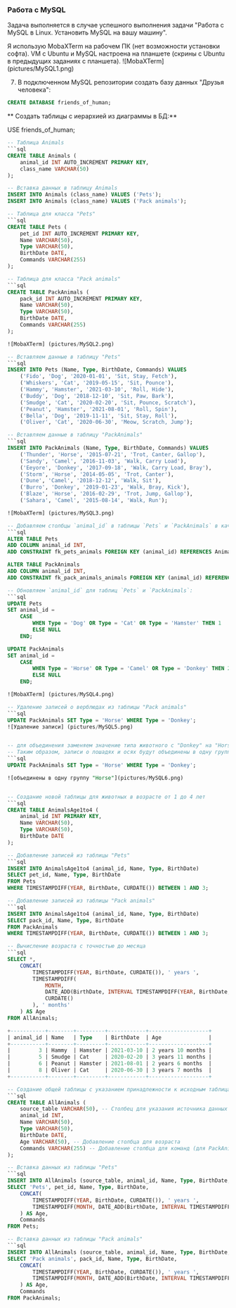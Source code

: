 ### Работа с MySQL

Задача выполняется в случае успешного выполнения задачи "Работа с MySQL в Linux. Установить MySQL на вашу машину".

Я использую MobaXTerm на рабочем ПК (нет возможности установки софта). VM с Ubuntu и MySQL настроена на планшете (скрины с Ubuntu в предыдущих заданиях с планшета).
![MobaXTerm] (pictures/MySQL1.png)

7. В подключенном MySQL репозитории создать базу данных "Друзья человека":
```sql
CREATE DATABASE friends_of_human;
```

** Создать таблицы с иерархией из диаграммы в БД:**

USE friends_of_human;
```sql
-- Таблица Animals
```sql
CREATE TABLE Animals (
    animal_id INT AUTO_INCREMENT PRIMARY KEY,
    class_name VARCHAR(50)
);

-- Вставка данных в таблицу Animals
INSERT INTO Animals (class_name) VALUES ('Pets');
INSERT INTO Animals (class_name) VALUES ('Pack animals');

-- Таблица для класса "Pets"
```sql
CREATE TABLE Pets (
    pet_id INT AUTO_INCREMENT PRIMARY KEY,
    Name VARCHAR(50),
    Type VARCHAR(50),
    BirthDate DATE,
    Commands VARCHAR(255)
);

-- Таблица для класса "Pack animals"
```sql
CREATE TABLE PackAnimals (
    pack_id INT AUTO_INCREMENT PRIMARY KEY,
    Name VARCHAR(50),
    Type VARCHAR(50),
    BirthDate DATE,
    Commands VARCHAR(255)
);

![MobaXTerm] (pictures/MySQL2.png)

-- Вставляем данные в таблицу "Pets"
```sql
INSERT INTO Pets (Name, Type, BirthDate, Commands) VALUES
    ('Fido', 'Dog', '2020-01-01', 'Sit, Stay, Fetch'),
    ('Whiskers', 'Cat', '2019-05-15', 'Sit, Pounce'),
    ('Hammy', 'Hamster', '2021-03-10', 'Roll, Hide'),
    ('Buddy', 'Dog', '2018-12-10', 'Sit, Paw, Bark'),
    ('Smudge', 'Cat', '2020-02-20', 'Sit, Pounce, Scratch'),
    ('Peanut', 'Hamster', '2021-08-01', 'Roll, Spin'),
    ('Bella', 'Dog', '2019-11-11', 'Sit, Stay, Roll'),
    ('Oliver', 'Cat', '2020-06-30', 'Meow, Scratch, Jump');

-- Вставляем данные в таблицу "PackAnimals"
```sql
INSERT INTO PackAnimals (Name, Type, BirthDate, Commands) VALUES
    ('Thunder', 'Horse', '2015-07-21', 'Trot, Canter, Gallop'),
    ('Sandy', 'Camel', '2016-11-03', 'Walk, Carry Load'),
    ('Eeyore', 'Donkey', '2017-09-18', 'Walk, Carry Load, Bray'),
    ('Storm', 'Horse', '2014-05-05', 'Trot, Canter'),
    ('Dune', 'Camel', '2018-12-12', 'Walk, Sit'),
    ('Burro', 'Donkey', '2019-01-23', 'Walk, Bray, Kick'),
    ('Blaze', 'Horse', '2016-02-29', 'Trot, Jump, Gallop'),
    ('Sahara', 'Camel', '2015-08-14', 'Walk, Run');

![MobaXTerm] (pictures/MySQL3.png)

-- Добавляем столбцы `animal_id` в таблицы `Pets` и `PackAnimals` в качестве внешних ключей:
```sql
ALTER TABLE Pets
ADD COLUMN animal_id INT,
ADD CONSTRAINT fk_pets_animals FOREIGN KEY (animal_id) REFERENCES Animals(animal_id);

ALTER TABLE PackAnimals
ADD COLUMN animal_id INT,
ADD CONSTRAINT fk_pack_animals_animals FOREIGN KEY (animal_id) REFERENCES Animals(animal_id);

-- Обновляем `animal_id` для таблиц `Pets` и `PackAnimals`:
```sql
UPDATE Pets
SET animal_id =
    CASE
        WHEN Type = 'Dog' OR Type = 'Cat' OR Type = 'Hamster' THEN 1
        ELSE NULL
    END;

UPDATE PackAnimals
SET animal_id =
    CASE
        WHEN Type = 'Horse' OR Type = 'Camel' OR Type = 'Donkey' THEN 2
        ELSE NULL
    END;

![MobaXTerm] (pictures/MySQL4.png)

-- Удаление записей о верблюдах из таблицы "Pack animals"
```sql
UPDATE PackAnimals SET Type = 'Horse' WHERE Type = 'Donkey';
![Удаление записи] (pictures/MySQL5.png)


-- для объединения заменяем значение типа животного с "Donkey" на "Horse".
-- Таким образом, записи о лошадях и осях будут объединены в одну группу.
```sql
UPDATE PackAnimals SET Type = 'Horse' WHERE Type = 'Donkey';

![объединены в одну группу "Horse"](pictures/MySQL6.png)


-- Создание новой таблицы для животных в возрасте от 1 до 4 лет
```sql
CREATE TABLE AnimalsAge1to4 (
    animal_id INT PRIMARY KEY,
    Name VARCHAR(50),
    Type VARCHAR(50),
    BirthDate DATE
);

-- Добавление записей из таблицы "Pets"
```sql
INSERT INTO AnimalsAge1to4 (animal_id, Name, Type, BirthDate)
SELECT pet_id, Name, Type, BirthDate
FROM Pets
WHERE TIMESTAMPDIFF(YEAR, BirthDate, CURDATE()) BETWEEN 1 AND 3;

-- Добавление записей из таблицы "Pack animals"
```sql
INSERT INTO AnimalsAge1to4 (animal_id, Name, Type, BirthDate)
SELECT pack_id, Name, Type, BirthDate
FROM PackAnimals
WHERE TIMESTAMPDIFF(YEAR, BirthDate, CURDATE()) BETWEEN 1 AND 3;

-- Вычисление возраста с точностью до месяца
```sql
SELECT *,
    CONCAT(
        TIMESTAMPDIFF(YEAR, BirthDate, CURDATE()), ' years ',
        TIMESTAMPDIFF(
            MONTH,
            DATE_ADD(BirthDate, INTERVAL TIMESTAMPDIFF(YEAR, BirthDate, CURDATE()) YEAR),
            CURDATE()
        ), ' months'
    ) AS Age
FROM AllAnimals;

+-----------+--------+---------+------------+-------------------+
| animal_id | Name   | Type    | BirthDate  | Age               |
+-----------+--------+---------+------------+-------------------+
|         3 | Hammy  | Hamster | 2021-03-10 | 2 years 10 months |
|         5 | Smudge | Cat     | 2020-02-20 | 3 years 11 months |
|         6 | Peanut | Hamster | 2021-08-01 | 2 years 6 months  |
|         8 | Oliver | Cat     | 2020-06-30 | 3 years 7 months  |
+-----------+--------+---------+------------+-------------------+

-- Создание общей таблицы с указанием принадлежности к исходным таблицам
```sql
CREATE TABLE AllAnimals (
    source_table VARCHAR(50), -- Столбец для указания источника данных
    animal_id INT,
    Name VARCHAR(50),
    Type VARCHAR(50),
    BirthDate DATE,
    Age VARCHAR(50), -- Добавление столбца для возраста
    Commands VARCHAR(255) -- Добавление столбца для команд (для PackAnimals)
);

-- Вставка данных из таблицы "Pets"
```sql
INSERT INTO AllAnimals (source_table, animal_id, Name, Type, BirthDate, Age, Commands)
SELECT 'Pets', pet_id, Name, Type, BirthDate,
    CONCAT(
        TIMESTAMPDIFF(YEAR, BirthDate, CURDATE()), ' years ',
        TIMESTAMPDIFF(MONTH, DATE_ADD(BirthDate, INTERVAL TIMESTAMPDIFF(YEAR, BirthDate, CURDATE()) YEAR), CURDATE()), ' months'
    ) AS Age,
    Commands
FROM Pets;

-- Вставка данных из таблицы "Pack animals"
```sql
INSERT INTO AllAnimals (source_table, animal_id, Name, Type, BirthDate, Age, Commands)
SELECT 'Pack animals', pack_id, Name, Type, BirthDate,
    CONCAT(
        TIMESTAMPDIFF(YEAR, BirthDate, CURDATE()), ' years ',
        TIMESTAMPDIFF(MONTH, DATE_ADD(BirthDate, INTERVAL TIMESTAMPDIFF(YEAR, BirthDate, CURDATE()) YEAR), CURDATE()), ' months'
    ) AS Age,
    Commands
FROM PackAnimals;

